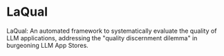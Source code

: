 # LaQual
LaQual: An automated framework to systematically evaluate the quality of LLM applications, addressing the "quality discernment dilemma" in burgeoning LLM App Stores.
